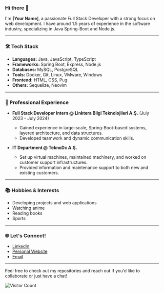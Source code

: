 ### Hi there 👋

I'm **[Your Name]**, a passionate Full Stack Developer with a strong focus on web development. I have around 1.5 years of experience in the software industry, specializing in Java Spring-Boot and Node.js. 

---

### 🛠 Tech Stack

- **Languages:** Java, JavaScript, TypeScript
- **Frameworks:** Spring Boot, Express, Node.js
- **Databases:** MySQL, PostgreSQL
- **Tools:** Docker, Git, Linux, VMware, Windows
- **Frontend:** HTML, CSS, Pug
- **Others:** Sequelize, Neovim

---

### 💼 Professional Experience

- **Full Stack Developer Intern @ Linktera Bilgi Teknolojileri A.Ş.** (July 2023 - July 2024)
  - Gained experience in large-scale, Spring-Boot-based systems, layered architecture, and data structures.
  - Developed teamwork and dynamic communication skills.

- **IT Department @ TeknoDc A.Ş.**
  - Set up virtual machines, maintained machinery, and worked on customer support infrastructures.
  - Provided information and maintenance support to both new and existing customers.

---

### 📚 Hobbies & Interests

- Developing projects and web applications
- Watching anime
- Reading books
- Sports

---

### 🌐 Let's Connect!

- [LinkedIn](https://www.linkedin.com/in/your-profile)
- [Personal Website](https://www.ceyhunkerimkilic.net)
- [Email](mailto:your-email@example.com)

---

Feel free to check out my repositories and reach out if you'd like to collaborate or just have a chat!

![Visitor Count](https://visitor-badge.glitch.me/badge?page_id=your-username.your-username)
